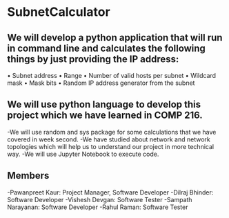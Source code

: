 # SubnetCalculator
## We will develop a python application that will run in command line and calculates the following things by just providing the IP address:
•	Subnet address
•	Range
•	Number of valid hosts per subnet
•	Wildcard mask 
•	Mask bits 
•	Random IP address generator from the subnet

## We will use python language to develop this project which we have learned in COMP 216. 
-We will use random and sys package for some calculations that we have covered in week second. 
-We have studied about network and network topologies which will help us to understand our project in more technical way. 
-We will use Jupyter Notebook to execute code. 

## Members
-Pawanpreet Kaur: Project Manager, Software Developer
-Dilraj Bhinder: Software Developer
-Vishesh Devgan: Software Tester
-Sampath Narayanan: Software Developer
-Rahul Raman: Software Tester
